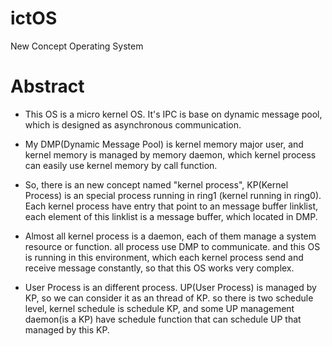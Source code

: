ictOS
=====

New Concept Operating System


Abstract
========

* This OS is a micro kernel OS. It's IPC is base on dynamic message pool, which is designed as asynchronous communication.

* My DMP(Dynamic Message Pool) is kernel memory major user, and kernel memory is managed by memory daemon, which kernel process can easily use kernel memory by call function.

* So, there is an new concept named "kernel process", KP(Kernel Process) is an special process running in ring1 (kernel running in ring0). Each kernel process have entry that point to an message buffer linklist, each element of this linklist is a message buffer, which located in DMP.

* Almost all kernel process is a daemon, each of them manage a system resource or function. all process use DMP to communicate. and this OS is running in this environment, which each kernel process send and receive message constantly, so that this OS works very complex.

* User Process is an different process. UP(User Process) is managed by KP, so we can consider it as an thread of KP. so there is two schedule level, kernel schedule is schedule KP, and some UP management daemon(is a KP) have schedule function that can schedule UP that managed by this KP.
